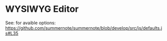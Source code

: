 # WYSIWYG Editor


See: for avaible options: https://github.com/summernote/summernote/blob/develop/src/js/defaults.js#L35